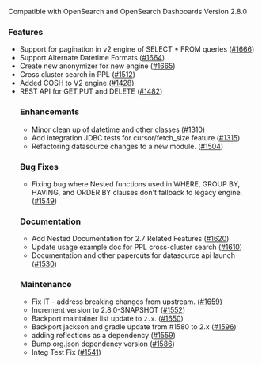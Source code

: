 Compatible with OpenSearch and OpenSearch Dashboards Version 2.8.0

### Features

* Support for pagination in v2 engine of SELECT * FROM <table> queries ([#1666](https://github.com/opensearch-project/sql/pull/1666))
* Support Alternate Datetime Formats ([#1664](https://github.com/opensearch-project/sql/pull/1664))
* Create new anonymizer for new engine ([#1665](https://github.com/opensearch-project/sql/pull/1665))
* Cross cluster search in PPL ([#1512](https://github.com/opensearch-project/sql/pull/1512))
* Added COSH to V2 engine ([#1428](https://github.com/opensearch-project/sql/pull/1428))
* REST API for GET,PUT and DELETE ([#1482](https://github.com/opensearch-project/sql/pull/1482))

### Enhancements

* Minor clean up of datetime and other classes ([#1310](https://github.com/opensearch-project/sql/pull/1310))
* Add integration JDBC tests for cursor/fetch_size feature ([#1315](https://github.com/opensearch-project/sql/pull/1315))
* Refactoring datasource changes to a new module. ([#1504](https://github.com/opensearch-project/sql/pull/1504))

### Bug Fixes

* Fixing bug where Nested functions used in WHERE, GROUP BY, HAVING, and ORDER BY clauses don't fallback to legacy engine. ([#1549](https://github.com/opensearch-project/sql/pull/1549))

### Documentation

* Add Nested Documentation for 2.7 Related Features ([#1620](https://github.com/opensearch-project/sql/pull/1620))
* Update usage example doc for PPL cross-cluster search ([#1610](https://github.com/opensearch-project/sql/pull/1610))
* Documentation and other papercuts for datasource api launch ([#1530](https://github.com/opensearch-project/sql/pull/1530))

### Maintenance

* Fix IT - address breaking changes from upstream. ([#1659](https://github.com/opensearch-project/sql/pull/1659))
* Increment version to 2.8.0-SNAPSHOT ([#1552](https://github.com/opensearch-project/sql/pull/1552))
* Backport maintainer list update to `2.x`. ([#1650](https://github.com/opensearch-project/sql/pull/1650))
* Backport jackson and gradle update from #1580 to 2.x ([#1596](https://github.com/opensearch-project/sql/pull/1596))
* adding reflections as a dependency ([#1559](https://github.com/opensearch-project/sql/pull/1596))
* Bump org.json dependency version ([#1586](https://github.com/opensearch-project/sql/pull/1586))
* Integ Test Fix ([#1541](https://github.com/opensearch-project/sql/pull/1541))